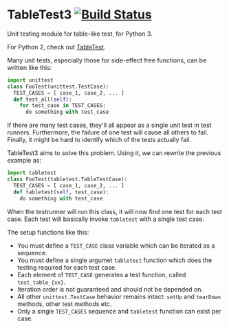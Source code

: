 # TableTest3 [![Build Status](https://travis-ci.org/horia141/tabletest3.svg)](https://travis-ci.org/horia141/tabletest3) #

Unit testing module for table-like test, for Python 3.

For Python 2, check out [TableTest](https://github.com/horia141/tabletest).

Many unit tests, especially those for side-effect free functions, can be written like this:

```python
import unittest
class FooTest(unittest.TestCase):
  TEST_CASES = [ case_1, case_2, ... ]
  def test_all(self):
    for test_case in TEST_CASES:
      do something with test_case
```

If there are many test cases, they'll all appear as a single unit test in test runners. Furthermore,
the failure of one test will cause all others to fail. Finally, it might be hard to identify which
of the tests actually fail.

TableTest3 aims to solve this problem. Using it, we can rewrite the previous example as:

```python
import tabletest
class FooTest(tabletest.TableTestCase):
  TEST_CASES = [ case_1, case_2, ... ]
  def tabletest(self, test_case):
    do something with test_case
```

When the testrunner will run this class, it will now find one test for each test case. Each test
will basically invoke `tabletest` with a single test case.

The setup functions like this:
* You must define a `TEST_CASE` class variable which can be iterated as a sequence.
* You must define a single argumet `tabletest` function which does the testing required for each
  test case.
* Each element of `TEST_CASE` generates a test function, called `test_table_{xx}`.
* Iteration order is not guaranteed and should not be depended on.
* All other `unittest.TestCase` behavior remains intact: `setUp` and `tearDown` methods, other test
  methods etc.
* Only a single `TEST_CASES` sequence and `tabletest` function can exist per case.
